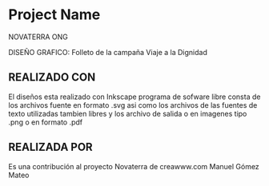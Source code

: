 # Project Name
NOVATERRA ONG

DISEÑO GRAFICO: Folleto de la campaña Viaje a la Dignidad

## REALIZADO CON

El diseños esta realizado con Inkscape programa de sofware libre
consta de los archivos fuente en formato .svg asi como los archivos de
las fuentes de texto utilizadas tambien libres
y los archivo de salida o en imagenes tipo .png o en formato .pdf

## REALIZADA POR

Es una contribución al proyecto Novaterra de creawww.com
   Manuel Gómez Mateo